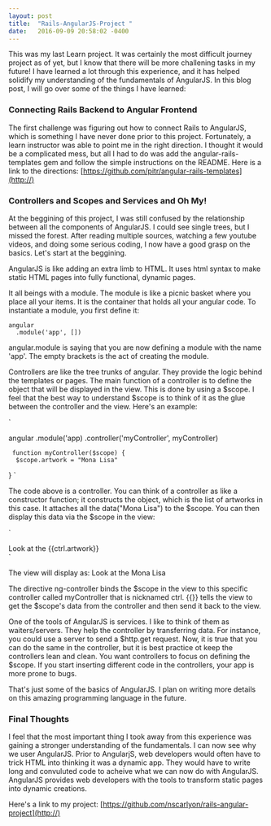 ```yaml
---
layout: post
title:  "Rails-AngularJS-Project "
date:   2016-09-09 20:58:02 -0400
---
```


This was my last Learn project. It was certainly the most difficult journey project as of yet, but I know that there will be more challening tasks in my future! I have learned a lot through this experience, and it has helped solidify my understanding of the fundamentals of AngularJS. In this blog post, I will go over some of the things I have learned:

### Connecting Rails Backend to Angular Frontend

The first challenge was figuring out how to connect Rails to AngularJS, which is something I have never done prior to this project. Fortunately, a learn instructor was able to point me in the right direction. I thought it would be a complicated mess, but all I had to do was add the angular-rails-templates gem and follow the simple instructions on the README. Here is a link to the directions: [https://github.com/pitr/angular-rails-templates](http://)

### Controllers and Scopes and Services and Oh My! 

At the beggining of this project, I was still confused by the relationship between all the components of AngularJS. I could see single trees, but I missed the forest. After reading multiple sources, watching a few youtube videos, and doing some serious coding, I now have a good grasp on the basics. Let's start at the beggining. 

AngularJS is like adding an extra limb to HTML. It uses html syntax to make static HTML pages into fully functional, dynamic pages.

It all beings with a module. The module is like a picnic basket where you place all your items. It is the container that holds all your angular code. To instantiate a module, you first define it:

```
angular
  .module('app', [])
```

 angular.module is saying that you are now defining a module with the name 'app'. The empty brackets is the act of creating the module. 
 
 Controllers are like the tree trunks of angular. They provide the logic behind the templates or pages. The main function of a controller is to define the object that will be displayed in the view. This is done by using a $scope. I feel that the best way to understand $scope is to think of it as the glue between the controller and the view. Here's an example:
 
 `
 
 angular 
   .module('app) 
	 .controller('myController', myController)
	 
	 function myController($scope) { 
	  $scope.artwork = "Mona Lisa"
  }
 `
 
 The code above is a controller. You can think of a controller as like a constructor function; it constructs the object, which is the list of artworks in this case. It attaches all the data("Mona Lisa") to the $scope. You can then display this data via the $scope in the view:
 
 `
 <div ng-controller="myController as ctrl">
 Look at the {{ctrl.artwork}}
 </div>
 `
 
 The view will display as: Look at the Mona Lisa
 
 The directive ng-controller binds the $scope in the view to this specific controller called myController that is nicknamed ctrl. {{}} tells the view to get the $scope's data from the controller and then send it back to the view. 
 
 One of the tools of AngularJS is services. I like to think of them as waiters/servers. They help the controller by transferring data. For instance, you could use a server to send a $http.get request. Now, it is true that you can do the same in the controller, but it is best practice ot keep the controllers lean and clean. You want controllers to focus on defining the $scope. If you start inserting different code in the controllers, your app is more prone to bugs. 
 
 That's just some of the basics of AngularJS. I plan on writing more details on this amazing programming language in the future.

### Final Thoughts

I feel that the most important thing I took away from this experience was gaining a stronger understanding of the fundamentals. I can now see why we user AngularJS. Prior to AngularjS, web developers would often have to trick HTML into thinking it was a dynamic app. They would have to write long and convuluted code to acheive what we can now do with AngularJS. AngularJS provides web developers with the tools to transform static pages into dynamic creations.

Here's a link to my project: [https://github.com/nscarlyon/rails-angular-project](http://)
